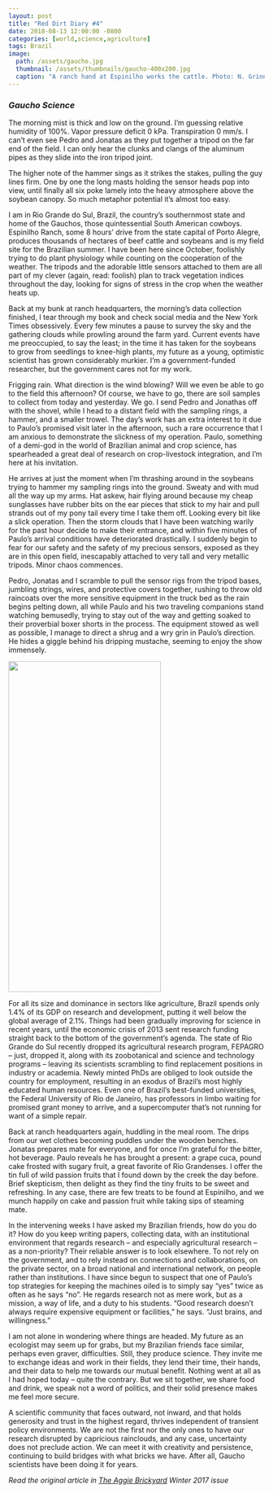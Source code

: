 ```yaml
---
layout: post
title: "Red Dirt Diary #4"
date: 2018-08-13 12:00:00 -0800
categories: [world,science,agriculture]
tags: Brazil
image:
  path: /assets/gaucho.jpg     
  thumbnail: /assets/thumbnails/gaucho-400x200.jpg
  caption: "A ranch hand at Espinilho works the cattle. Photo: N. Grinnell"
---
```

### *Gaucho Science*
The morning mist is thick and low on the ground. I’m guessing relative humidity of 100%. Vapor pressure deficit 0 kPa. Transpiration 0 mm/s. I can’t even see Pedro and Jonatas as they put together a tripod on the far end of the field. I can only hear the clunks and clangs of the aluminum pipes as they slide into the iron tripod joint.

The higher note of the hammer sings as it strikes the stakes, pulling the guy lines firm. One by one the long masts holding the sensor heads pop into view, until finally all six poke lamely into the heavy atmosphere above the soybean canopy. So much metaphor potential it’s almost too easy.

I am in Rio Grande do Sul, Brazil, the country’s southernmost state and home of the Gauchos, those quintessential South American cowboys. Espinilho Ranch, some 8 hours’ drive from the state capital of Porto Alegre, produces thousands of hectares of beef cattle and soybeans and is my field site for the Brazilian summer. I have been here since October, foolishly trying to do plant physiology while counting on the cooperation of the weather. The tripods and the adorable little sensors attached to them are all part of my clever (again, read: foolish) plan to track vegetation indices throughout the day, looking for signs of stress in the crop when the weather heats up.

Back at my bunk at ranch headquarters, the morning’s data collection finished, I tear through my book and check social media and the New York Times obsessively. Every few minutes a pause to survey the sky and the gathering clouds while prowling around the farm yard. Current events have me preoccupied, to say the least; in the time it has taken for the soybeans to grow from seedlings to knee-high plants, my future as a young, optimistic scientist has grown considerably murkier. I’m a government-funded researcher, but the government cares not for my work.

Frigging rain. What direction is the wind blowing? Will we even be able to go to the field this afternoon? Of course, we have to go, there are soil samples to collect from today and yesterday. We go. I send Pedro and Jonathas off with the shovel, while I head to a distant field with the sampling rings, a hammer, and a smaller trowel. The day’s work has an extra interest to it due to Paulo’s promised visit later in the afternoon, such a rare occurrence that I am anxious to demonstrate the slickness of my operation. Paulo, something of a demi-god in the world of Brazilian animal and crop science, has spearheaded a great deal of research on crop-livestock integration, and I’m here at his invitation.

He arrives at just the moment when I’m thrashing around in the soybeans trying to hammer my sampling rings into the ground. Sweaty and with mud all the way up my arms. Hat askew, hair flying around because my cheap sunglasses have rubber bits on the ear pieces that stick to my hair and pull strands out of my pony tail every time I take them off. Looking every bit like a slick operation. Then the storm clouds that I have been watching warily for the past hour decide to make their entrance, and within five minutes of Paulo’s arrival conditions have deteriorated drastically. I suddenly begin to fear for our safety and the safety of my precious sensors, exposed as they are in this open field, inescapably attached to very tall and very metallic tripods. Minor chaos commences.

Pedro, Jonatas and I scramble to pull the sensor rigs from the tripod bases, jumbling strings, wires, and protective covers together, rushing to throw old raincoats over the more sensitive equipment in the truck bed as the rain begins pelting down, all while Paulo and his two traveling companions stand watching bemusedly, trying to stay out of the way and getting soaked to their proverbial boxer shorts in the process.  The equipment stowed as well as possible, I manage to direct a shrug and a wry grin in Paulo’s direction. He hides a giggle behind his dripping mustache, seeming to enjoy the show immensely.

<img src="{{site.baseurl}}/assets/fieldtruck.jpg" class="align-left" alt="" height="650" width="300"/>

For all its size and dominance in sectors like agriculture, Brazil spends only 1.4% of its GDP on research and development, putting it well below the global average of 2.1%. Things had been gradually improving for science in recent years, until the economic crisis of 2013 sent research funding straight back to the bottom of the government’s agenda. The state of Rio Grande do Sul recently dropped its agricultural research program, FEPAGRO –  just, dropped it, along with its zoobotanical and science and technology programs – leaving its scientists scrambling to find replacement positions in industry or academia. Newly minted PhDs are obliged to look outside the country for employment, resulting in an exodus of Brazil’s most highly educated human resources. Even one of Brazil’s best-funded universities, the Federal University of Rio de Janeiro, has professors in limbo waiting for promised grant money to arrive, and a supercomputer that’s not running for want of a simple repair.

Back at ranch headquarters again, huddling in the meal room. The drips from our wet clothes becoming puddles under the wooden benches. Jonatas prepares mate for everyone, and for once I’m grateful for the bitter, hot beverage. Paulo reveals he has brought a present: a grape cuca, pound cake frosted with sugary fruit, a great favorite of Rio Grandenses. I offer the tin full of wild passion fruits that I found down by the creek the day before. Brief skepticism, then delight as they find the tiny fruits to be sweet and refreshing. In any case, there are few treats to be found at Espinilho, and we munch happily on cake and passion fruit while taking sips of steaming mate.

In the intervening weeks I have asked my Brazilian friends, how do you do it? How do you keep writing papers, collecting data, with an institutional environment that regards research – and especially agricultural research – as a non-priority? Their reliable answer is to look elsewhere. To not rely on the government, and to rely instead on connections and collaborations, on the private sector, on a broad national and international network, on people rather than institutions. I have since begun to suspect that one of Paulo’s top strategies for keeping the machines oiled is to simply say “yes” twice as often as he says “no”. He regards research not as mere work, but as a mission, a way of life, and a duty to his students.  “Good research doesn’t always require expensive equipment or facilities,” he says. “Just brains, and willingness.”

I am not alone in wondering where things are headed. My future as an ecologist may seem up for grabs, but my Brazilian friends face similar, perhaps even graver, difficulties. Still, they produce science. They invite me to exchange ideas and work in their fields, they lend their time, their hands, and their data to help me towards our mutual benefit. Nothing went at all as I had hoped today – quite the contrary. But we sit together, we share food and drink, we speak not a word of politics, and their solid presence makes me feel more secure.

A scientific community that faces outward, not inward, and that holds generosity and trust in the highest regard, thrives independent of transient policy environments. We are not the first nor the only ones to have our research disrupted by capricious rainclouds, and any case, uncertainty does not preclude action. We can meet it with creativity and persistence, continuing to build bridges with what bricks we have. After all, Gaucho scientists have been doing it for years.

*Read the original article in [The Aggie Brickyard](https://aggiebrickyard.github.io/posts/WinterVol-IV/) Winter 2017 issue*
